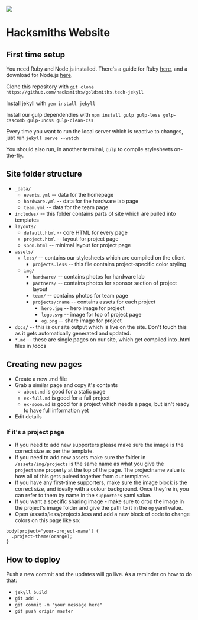![](http://goldsmiths.tech/assets/img/logo-hacksmiths.svg)
# Hacksmiths Website

## First time setup

You need Ruby and Node.js installed. There's a guide for Ruby [here](https://www.ruby-lang.org/en/documentation/installation/), and a download for Node.js [here](https://nodejs.org/en/download/).

Clone this repository with `git clone https://github.com/hacksmiths/goldsmiths.tech-jekyll`

Install jekyll with `gem install jekyll`

Install our gulp dependendies with `npm install gulp gulp-less gulp-csscomb gulp-uncss gulp-clean-css`

Every time you want to run the local server which is reactive to changes, just run `jekyll serve --watch`

You should also run, in another terminal, `gulp` to compile stylesheets on-the-fly.

## Site folder structure


* `_data/`
    * `events.yml` -- data for the homepage
    * `hardware.yml` -- data for the hardware lab page
    * `team.yml` -- data for the team page
* `includes/` -- this folder contains parts of site which are pulled into templates
* `layouts/`
    * `default.html` -- core HTML for every page
    * `project.html` -- layout for project page
    * `soon.html` -- minimal layout for project page
* `assets/`
    * `less/` -- contains our stylesheets which are compiled on the client
        * `projects.less` -- this file contains project-specific color styling
    * `img/`
        * `hardware/` -- contains photos for hardware lab
        * `partners/` -- contains photos for sponsor section of project layout
        * `team/` -- contains photos for team page
        * `projects/:name` -- contains assets for each project
            * `hero.jpg` -- hero image for project
            * `logo.svg` -- image for top of project page
            * `og.png` -- share image for project
* `docs/` -- this is our site output which is live on the site. Don't touch this as it gets automatically generated and updated.
* `*.md` -- these are single pages on our site, which get compiled into .html files in /docs

## Creating new pages

* Create a new .md file
* Grab a similar page and copy it's contents
    * `about.md` is good for a static page
    * `ex-full.md` is good for a full project
    * `ex-soon.md` is good for a project which needs a page, but isn't ready to have full information yet
* Edit details

### If it's a project page

* If you need to add new supporters please make sure the image is the correct size as per the template.
* If you need to add new assets make sure the folder in `/assets/img/projects` is the same name as what you give the `projectname` property at the top of the page. The projectname value is how all of this gets puleed together from our templates.
* If you have any first-time supporters, make sure the image block is the correct size, and ideally with a colour background. Once they're in, you can refer to them by name in the `supporters` yaml value.
* If you want a specific sharing image - make sure to drop the image in the project's image folder and give the path to it in the `og` yaml value.
* Open /assets/less/projects.less and add a new block of code to change colors on this page like so: 

```
body[project="your-project-name"] {
  .project-theme(orange);
}
```

## How to deploy

Push a new commit and the updates will go live. As a reminder on how to do that:

* `jekyll build`
* `git add .`
* `git commit -m "your message here"`
* `git push origin master`